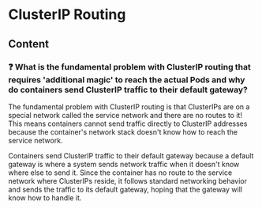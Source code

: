 # ClusterIP Routing

## Content

### ❓ What is the fundamental problem with ClusterIP routing that requires 'additional magic' to reach the actual Pods and why do containers send ClusterIP traffic to their default gateway?
The fundamental problem with ClusterIP routing is that ClusterIPs are on a special network called the service network and there are no routes to it! This means containers cannot send traffic directly to ClusterIP addresses because the container's network stack doesn't know how to reach the service network.

Containers send ClusterIP traffic to their default gateway because a default gateway is where a system sends network traffic when it doesn't know where else to send it. Since the container has no route to the service network where ClusterIPs reside, it follows standard networking behavior and sends the traffic to its default gateway, hoping that the gateway will know how to handle it.

